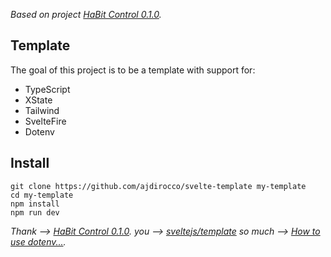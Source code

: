 _Based on project [HaBit Control 0.1.0](https://github.com/mellson/habitcontrol/#habit-control)._

## Template

The goal of this project is to be a template with support for:

- TypeScript
- XState
- Tailwind
- SvelteFire
- Dotenv

## Install

```
git clone https://github.com/ajdirocco/svelte-template my-template
cd my-template
npm install
npm run dev
```

_Thank --> [HaBit Control 0.1.0](https://github.com/mellson/habitcontrol/#habit-control)._
_you --> [sveltejs/template](https://github.com/sveltejs/component-template)_
_so much --> [How to use dotenv...](https://github.com/codediodeio/sveltefire)._
